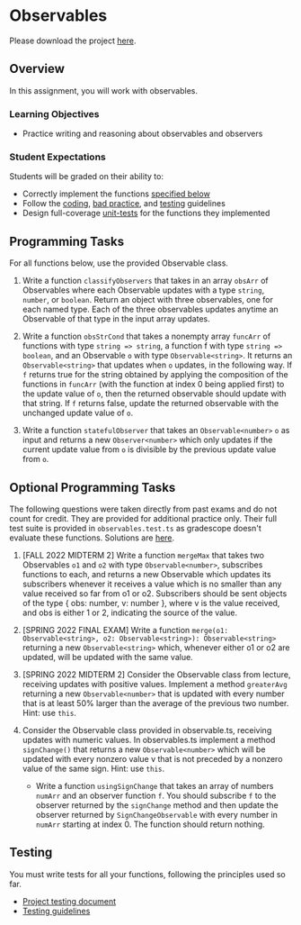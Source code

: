 # Observables

Please download the project [here](../archives/09-observables.zip).

## Overview

In this assignment, you will work with observables.

### Learning Objectives

- Practice writing and reasoning about observables and observers

### Student Expectations

Students will be graded on their ability to:

- Correctly implement the functions [specified below](#programming-tasks)
- Follow the [coding](../../guidelines/CODING.md), [bad practice](../../guidelines/BAD_PRACTICES.md), and [testing](../../guidelines/TESTING.md) guidelines
- Design full-coverage [unit-tests](#testing) for the functions they implemented


## Programming Tasks

For all functions below, use the provided Observable class.

1. Write a function `classifyObservers` that takes in an array `obsArr` of Observables where each Observable updates with a type `string`, `number`, or  `boolean`. Return an object with three observables, one for each named type. Each of the three observables updates anytime an Observable of that type in the input array updates.

2. Write a function `obsStrCond` that takes a nonempty array `funcArr` of functions with type `string => string`, a function f with type `string => boolean`, and an Observable `o` with type `Observable<string>`. It returns an `Observable<string>` that updates when `o` updates, in the following way. If `f` returns true for the string obtained by applying the composition of the functions in `funcArr` (with the function at index 0 being applied first) to the update value of `o`, then the returned observable should update with that string. If `f` returns false, update the returned observable with the unchanged update value of `o`.

3. Write a function `statefulObserver` that takes an `Observable<number>` `o` as input and returns a new `Observer<number>` which only updates if the current update value from `o` is divisible by the previous update value from `o`.

## Optional Programming Tasks

The following questions were taken directly from past exams and do not count for credit. They are provided for additional practice only. Their full test suite is provided in `observables.test.ts` as gradescope doesn't evaluate these functions. Solutions are [here](#).

1. [FALL 2022 MIDTERM 2] Write a function `mergeMax` that takes two Observables `o1` and `o2` with type `Observable<number>`, subscribes functions to each, and returns a new Observable which updates its subscribers whenever it receives a value which is no smaller than any value received so far from o1 or o2. Subscribers should be sent objects of the type { obs: number, v: number }, where v is the value received, and obs is either 1 or 2, indicating the source of the value.

2. [SPRING 2022 FINAL EXAM] Write a function `merge(o1: Observable<string>, o2: Observable<string>): Observable<string>` returning a new `Observable<string>` which, whenever either o1 or o2 are updated, will be updated with the same value.

3. [SPRING 2022 MIDTERM 2] Consider the Observable class from lecture, receiving updates with positive values. Implement a method `greaterAvg` returning a new `Observable<number>` that is updated with every number that is at least 50% larger than the average of the previous two number. Hint: use `this`.

4.  Consider the Observable class provided in observable.ts, receiving updates with numeric values. In observables.ts implement a method `signChange()` that returns a new `Observable<number>` which will be updated with every nonzero value v that is not preceded by a nonzero value of the same sign. Hint: use `this`.

    - Write a function `usingSignChange` that takes an array of numbers `numArr` and an observer function `f`. You should subscribe `f` to the observer returned by the `signChange` method and then update the observer returned by `SignChangeObservable` with every number in `numArr` starting at index 0. The function should return nothing.


## Testing

You must write tests for all your functions, following the principles used so far.

- [Project testing document](../../resources/homework/TESTING.md)
- [Testing guidelines](../../guidelines/TESTING.md)
